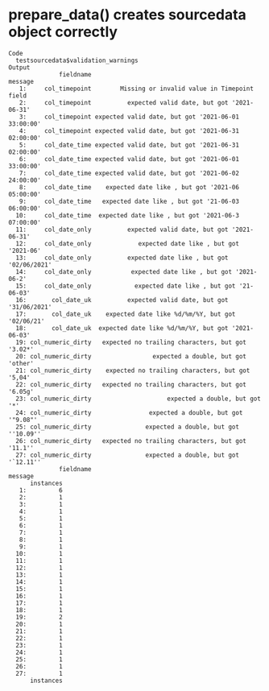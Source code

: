 # prepare_data() creates sourcedata object correctly

    Code
      testsourcedata$validation_warnings
    Output
                  fieldname                                            message
       1:     col_timepoint        Missing or invalid value in Timepoint field
       2:     col_timepoint          expected valid date, but got '2021-06-31'
       3:     col_timepoint expected valid date, but got '2021-06-01 33:00:00'
       4:     col_timepoint expected valid date, but got '2021-06-31 02:00:00'
       5:     col_date_time expected valid date, but got '2021-06-31 02:00:00'
       6:     col_date_time expected valid date, but got '2021-06-01 33:00:00'
       7:     col_date_time expected valid date, but got '2021-06-02 24:00:00'
       8:     col_date_time    expected date like , but got '2021-06 05:00:00'
       9:     col_date_time   expected date like , but got '21-06-03 06:00:00'
      10:     col_date_time  expected date like , but got '2021-06-3 07:00:00'
      11:     col_date_only          expected valid date, but got '2021-06-31'
      12:     col_date_only             expected date like , but got '2021-06'
      13:     col_date_only          expected date like , but got '02/06/2021'
      14:     col_date_only           expected date like , but got '2021-06-2'
      15:     col_date_only            expected date like , but got '21-06-03'
      16:       col_date_uk          expected valid date, but got '31/06/2021'
      17:       col_date_uk    expected date like %d/%m/%Y, but got '02/06/21'
      18:       col_date_uk  expected date like %d/%m/%Y, but got '2021-06-03'
      19: col_numeric_dirty   expected no trailing characters, but got '3.02*'
      20: col_numeric_dirty                 expected a double, but got 'other'
      21: col_numeric_dirty    expected no trailing characters, but got '5,04'
      22: col_numeric_dirty   expected no trailing characters, but got '6.05g'
      23: col_numeric_dirty                     expected a double, but got '*'
      24: col_numeric_dirty                expected a double, but got '"9.08"'
      25: col_numeric_dirty               expected a double, but got ''10.09''
      26: col_numeric_dirty   expected no trailing characters, but got '11.1''
      27: col_numeric_dirty               expected a double, but got '`12.11''
                  fieldname                                            message
          instances
       1:         6
       2:         1
       3:         1
       4:         1
       5:         1
       6:         1
       7:         1
       8:         1
       9:         1
      10:         1
      11:         1
      12:         1
      13:         1
      14:         1
      15:         1
      16:         1
      17:         1
      18:         1
      19:         2
      20:         1
      21:         1
      22:         1
      23:         1
      24:         1
      25:         1
      26:         1
      27:         1
          instances


